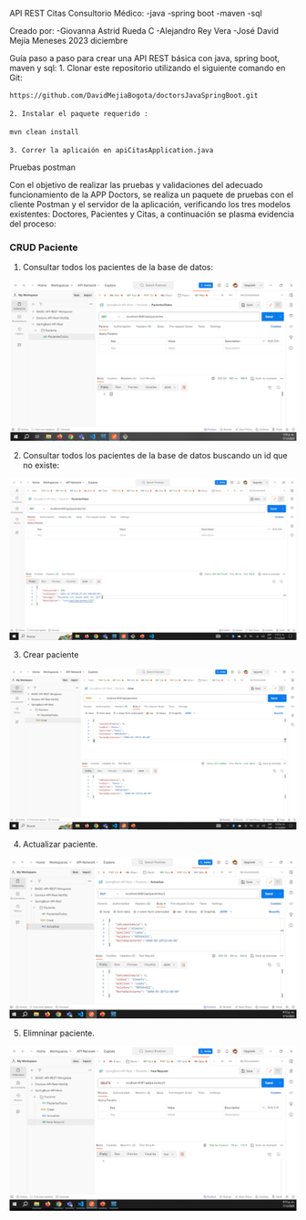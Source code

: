 API REST Citas Consultorio Médico:
    -java
    -spring boot
    -maven
    -sql

Creado por:
    -Giovanna Astrid Rueda C
    -Alejandro Rey Vera
    -José David Mejía Meneses
    2023 diciembre

Guía paso a paso para crear una API REST básica con java, spring boot, maven y sql:
    1. Clonar este repositorio utilizando el siguiente comando en Git:
    
    https://github.com/DavidMejiaBogota/doctorsJavaSpringBoot.git

    2. Instalar el paquete requerido :

    mvn clean install

    3. Correr la aplicaión en apiCitasApplication.java

Pruebas postman

Con el objetivo de realizar las pruebas y validaciones del adecuado funcionamiento de la APP Doctors, se realiza un paquete de pruebas con el cliente Postman y el servidor de la aplicación, verificando los tres modelos existentes: Doctores, Pacientes y Citas, a continuación se plasma evidencia del proceso:

### CRUD Paciente

1.	Consultar todos los pacientes de la base de datos:

![Alt text](img/paciente/pacienteTodos.png)

2. Consultar todos los pacientes de la base de datos buscando un id que no existe:

![Alt text](img/paciente/pacienteTodosError.png)

3. Crear paciente

![Alt text](img/paciente/3crearPaciente.png)

4. Actualizar paciente.

![Alt text](img/paciente/4actualizarPaciente.png)

5. Elimninar paciente.

![Alt text](img/paciente/5eliminarPaciente.png)

